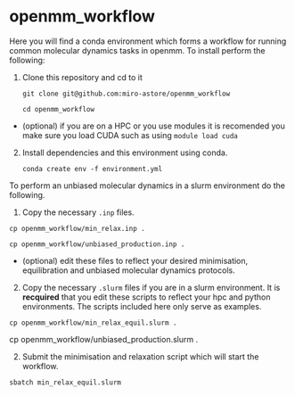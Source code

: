 # openmm_workflow
Here you will find a conda environment which forms a workflow for running common molecular dynamics tasks in openmm. To install perform the following:

1. Clone this repository and cd to it 

    `git clone git@github.com:miro-astore/openmm_workflow`

    `cd openmm_workflow`


* (optional) if you are on a HPC or you use modules it is recomended you make sure you load CUDA such as using 
`module load cuda`

2. Install dependencies and this environment using conda. 

    `conda create env -f environment.yml`

To perform an unbiased molecular dynamics in a slurm environment do the following. 
1. Copy the necessary `.inp` files.

``cp openmm_workflow/min_relax.inp .``

``cp openmm_workflow/unbiased_production.inp .``

* (optional) edit these files to reflect your desired minimisation, equilibration and unbiased molecular dynamics protocols.

2. Copy the necessary `.slurm` files if you are in a slurm environment. It is **recquired** that you edit these scripts to reflect your hpc and python environments. The scripts included here only serve as examples.   

``cp openmm_workflow/min_relax_equil.slurm . ``

cp openmm_workflow/unbiased_production.slurm .``
``
 
2. Submit the minimisation and relaxation script which will start the workflow.

``sbatch min_relax_equil.slurm``
